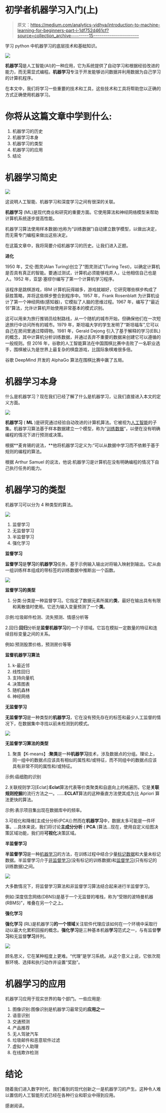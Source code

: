 # 初学者机器学习入门(上)

> 原文：<https://medium.com/analytics-vidhya/introduction-to-machine-learning-for-beginners-part-i-1df752d461cf?source=collection_archive---------15----------------------->

学习 python 中机器学习的底层技术和基础知识。

![](img/25a63eb2c3742a6aa8113ef0144356ec.png)

**机器学习**是人工智能(AI)的一种应用，它为系统提供了自动学习和根据经验改进的能力，而无需显式编程。**机器学习**专注于开发能够访问数据并利用数据为自己学习的计算机程序。

在本文中，我们将学习一些重要的技术和工具，这些技术和工具将帮助您以正确的方式正确使用机器学习。

# **你将从这篇文章中学到什么:**

1.  机器学习的历史
2.  机器学习本身
3.  机器学习的类型
4.  机器学习的应用
5.  结论

# **机器学习简史**

![](img/2e6d53f954ac905dc643e3d19b09a45a.png)

这说明人工智能、机器学习和深度学习之间有很深的关联。

**机器学习** (ML)是现代商业和研究的重要方面。它使用算法和神经网络模型来帮助计算机系统逐步提高性能。

机器学习算法使用样本数据(也称为“训练数据”)自动建立数学模型，以做出决定，而无需专门编程来做出这些决定。

在这篇文章中，我将简要介绍机器学习的历史。让我们进入正题。

**进化**

1950 年，艾伦·图灵(Alan Turing)创立了“图灵测试”(Turing Test)，以确定计算机是否具有真正的智能。要通过测试，计算机必须能够戏弄人，让他相信自己也是人。1952 年，亚瑟·塞缪尔编写了第一个计算机学习程序。

该程序是跳棋游戏，IBM 计算机玩得越多，游戏就越好，它研究哪些棋步构成了获胜策略，并将这些棋步整合到程序中。1957 年，Frank Rosenblatt 为计算机设计了第一个神经网络(感知器)，它模拟了人脑的思维过程。1967 年，编写了“最近邻”算法，允许计算机开始使用非常基本的模式识别。

这可以用来为旅行推销员绘制路线，从一个随机的城市开始，但确保他们在一次短途旅行中访问所有的城市。1979 年，斯坦福大学的学生发明了“斯坦福车”,它可以自己在房间里通过障碍物。1981 年，Gerald Dejong 引入了基于解释的学习(EBL)的概念，其中计算机分析训练数据，并通过丢弃不重要的数据来创建它可以遵循的一般规则。但 2016 年，谷歌的人工智能算法在中国围棋比赛中击败了一名职业选手，围棋被认为是世界上最复杂的棋盘游戏，比国际象棋难很多倍。

谷歌 DeepMind 开发的 AlphaGo 算法在围棋比赛中赢了五局。

# **机器学习本身**

什么是机器学习？现在我们已经了解了什么是机器学习，让我们直接进入本文的定义方面。

![](img/d243b6e85eec26a2c92aad770a89c717.png)

**机器学习** ( **ML** )是研究通过经验自动改进的计算机算法。它被视为[人工智能](https://en.wikipedia.org/wiki/Artificial_intelligence)的子集。机器学习算法基于样本数据建立一个模型，称为“[训练数据](https://en.wikipedia.org/wiki/Training_data)”，以便在没有明确编程的情况下进行预测或决策。

根据**麦肯锡的说法，**他将机器学习定义为:“可以从数据中学习而不依赖于基于规则的编程的算法。

根据 Arthur Samuel 的说法，他说:机器学习是计算机在没有明确编程的情况下自己执行任务的能力。

# 机器学习的类型

机器学习可以分为 4 种类型的算法。

![](img/0d72575ce2389df7da8c3fde055ec3de.png)

1.  监督学习
2.  无监督学习
3.  半监督学习
4.  强化学习

**监督学习**

**监督学习**是**学习**的**机器学习**任务，基于示例输入输出对将输入映射到输出。它从由一组训练样本组成的带标签的训练数据中推断出一个函数。

![](img/1e57212cdaea7a0de42231d92f5a253f.png)

**监督学习的类型**

1.  分类:分类是一种监督学习。它指定了数据元素所属的**类**，最好在输出具有有限和离散值时使用。它还为输入变量预测了一个**类**。

示例:垃圾邮件检测、流失预测、情感分析等

2.回归:**回归**分析是**监督机器学习**的一个子领域。它旨在模拟一定数量的特征和连续目标变量之间的关系。

例如:预测股票价格，预测房价等等

**监督机器学习算法**

1.  k-最近邻
2.  线性回归
3.  支持向量机
4.  决策图表
5.  随机森林
6.  神经网络

**无监督学习**

**无监督学习**是一种类型的**机器学习**，它在没有预先存在的标签和最少人工监督的情况下，在数据集中寻找以前未检测到的模式。

![](img/279a7fc55cf6499ca8cc813e32a897d2.png)

**无监督学习算法的类型**

1.  聚类【K-means】:**聚类**是一种**机器学习**技术，涉及数据点的分组。理论上，同一组中的数据点应该具有相似的属性和/或特征，而不同组中的数据点应该具有非常不同的属性和/或特征。

示例:癌细胞的识别

2.关联规则学习[Eclat]:**Eclat**算法代表等价类聚类和自底向上的格遍历。它是**关联规则挖掘**的流行方法之一。……**ECLAT**算法的这种垂直方法使其成为比 Apriori 算法更快的算法。

示例:表示项目集出现在数据库中的频率。

3.可视化和降维[主成分分析(PCA)]:然而在**机器学习**中，数据太多可能是一件坏事。…具体来说，我们将讨论**主成分分析** ( **PCA** )算法…现在，使用自定义绘图决策区域功能，我们将**可视化**决策区域。

**半监督学习**

**半监督学习**是一种[机器学习](https://en.wikipedia.org/wiki/Machine_learning)的方法，在训练过程中结合少量[标记数据](https://en.wikipedia.org/wiki/Labeled_data)和大量未标记数据。半监督学习介于[非监督学习](https://en.wikipedia.org/wiki/Unsupervised_learning)(没有标记的训练数据)和[监督学习](https://en.wikipedia.org/wiki/Supervised_learning)(只有标记的训练数据)之间。

![](img/743c33174e7b4b07cef8145eb964b780.png)

大多数情况下，将监督学习算法和非监督学习算法结合起来进行半监督学习。

例如:深度信念网络(DBNS)是基于一个无监督的堆栈，称为“受限的波特曼机器(RBMS)”，堆叠在另一个之上。

**强化学习**

**强化学习** (RL)是机器学习**的一个领域**关注软件代理应该如何在一个环境中采取行动以最大化累积回报的概念。**强化学习**是三种基本机器**学习**范式之一，与有监督**学习**和无监督**学习**并列。

![](img/9e9aa5742ef86a4a3250af9fdc387132.png)

顾名思义，它在某种程度上更难。“代理”是学习系统。从这个意义上说，它依次观察环境、选择和执行动作并设置“奖励”。

# **机器学习的应用**

机器学习应用于现实世界的每个部门。一些应用是:

1.  图像识别:图像识别是机器学习最常见的**应用之一**
2.  语音识别
3.  交通预测
4.  产品推荐
5.  无人驾驶汽车
6.  垃圾邮件和恶意软件过滤
7.  虚拟个人助理
8.  在线欺诈检测

# **结论**

随着我们进入数字时代，我们看到的现代创新之一是机器学习的产生。这种令人难以置信的人工智能形式已经在各种行业和职业中得到应用。

感谢阅读。